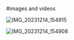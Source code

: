 #images and videos

![IMG_20231214_154915](https://github.com/Prajyotd758/HomeAutomation/assets/107939295/28a5973c-7d0e-4aca-a2a8-6c3fe71cd5d2)

![IMG_20231214_154908](https://github.com/Prajyotd758/HomeAutomation/assets/107939295/197256aa-a950-4473-87bc-530c5723d14b)

